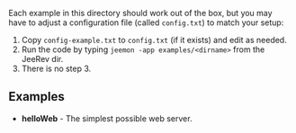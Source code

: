 Each example in this directory should work out of the box, but you may have to
adjust a configuration file (called `config.txt`) to match your setup:

1. Copy `config-example.txt` to `config.txt` (if it exists) and edit as needed.
2. Run the code by typing `jeemon -app examples/<dirname>` from the JeeRev dir.
3. There is no step 3.

Examples
--------

* **helloWeb** - The simplest possible web server.
